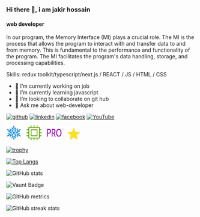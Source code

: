 ### Hi there 👋, i am jakir hossain
#### web developer
In our program, the Memory Interface (MI) plays a crucial role. The MI is the process that allows the program to interact with and transfer data to and from memory. This is fundamental to the performance and functionality of the program. The MI facilitates the program's data handling, storage, and processing capabilities.

Skills: redux toolkit/typescript/next.js / REACT / JS / HTML / CSS

- 🔭 I’m currently working on job 
- 🌱 I’m currently learning javascript 
- 👯 I’m looking to collaborate on git hub 
- 💬 Ask me about web-developer 


[<img src='https://cdn.jsdelivr.net/npm/simple-icons@3.0.1/icons/github.svg' alt='github' height='40'>](https://github.com/jakirhossain)  [<img src='https://cdn.jsdelivr.net/npm/simple-icons@3.0.1/icons/linkedin.svg' alt='linkedin' height='40'>](https://www.linkedin.com/in/jakirhossain/)  [<img src='https://cdn.jsdelivr.net/npm/simple-icons@3.0.1/icons/facebook.svg' alt='facebook' height='40'>](https://www.facebook.com/jakirhossain)  [<img src='https://cdn.jsdelivr.net/npm/simple-icons@3.0.1/icons/youtube.svg' alt='YouTube' height='40'>](https://www.youtube.com/channel/jakirhossain)  

<a href='https://archiveprogram.github.com/'><img src='https://raw.githubusercontent.com/acervenky/animated-github-badges/master/assets/acbadge.gif' width='40' height='40'></a> <a href='https://docs.github.com/en/developers'><img src='https://raw.githubusercontent.com/acervenky/animated-github-badges/master/assets/devbadge.gif' width='40' height='40'></a> <a href='https://github.com/pricing'><img src='https://raw.githubusercontent.com/acervenky/animated-github-badges/master/assets/pro.gif' width='40' height='40'></a> <a href='https://stars.github.com/'><img src='https://raw.githubusercontent.com/acervenky/animated-github-badges/master/assets/starbadge.gif' width='35' height='35'></a> 

[![trophy](https://github-profile-trophy.vercel.app/?username=jakirhossain)](https://github.com/ryo-ma/github-profile-trophy)

[![Top Langs](https://github-readme-stats.vercel.app/api/top-langs/?username=jakirhossain)](https://github.com/anuraghazra/github-readme-stats)

![GitHub stats](https://github-readme-stats.vercel.app/api?username=jakirhossain&show_icons=true&count_private=true)  

![Vaunt Badge](https://api.vaunt.dev/v1/github/entities/jakirhossain/contributions?format=svg&private=true)  

![GitHub metrics](https://metrics.lecoq.io/jakirhossain)  

![GitHub streak stats](https://streak-stats.demolab.com/?user=jakirhossain) 
